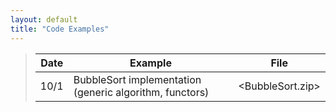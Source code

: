```yaml
---
layout: default
title: "Code Examples"
---
```


> Date | Example | File
> ---- | ------- | ----
> 10/1 | BubbleSort implementation (generic algorithm, functors) | <BubbleSort.zip>
